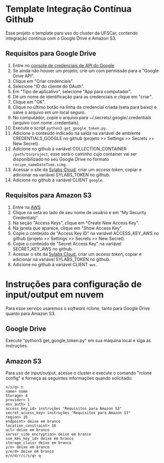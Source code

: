 # Template Integração Contínua Github

Esse projeto o template para uso do cluster da UFSCar, contendo integração contínua com o Google Drive e Amazon S3.

## Requisitos para Google Drive

1. Entre no [console de credenciais de API do Google](https://console.developers.google.com/apis/credentials)
2. Se ainda não houver um projeto, crie um com permissão para a "Google Drive API".
3. Clique em "Criar credenciais".
4. Selecione "ID do cliente do OAuth".
5. Em "Tipo de aplicativo", selecione "App para computador".
6. Dê um nome de identificação para as credenciais e clique em "criar".
7. Clique em "OK".
8. Clique no último botão na linha da credencial criada (seta para baixo) e salve o arquivo em um local seguro.
9. No computador, copie o arquivo para ~/.secrets/.google/.credentials (arquivo com nome .credentials).
10. Execute o script `python3 get_google_token.py`.
11. Adicione o conteúdo indicado na saída na variável de ambiente CREDENTIALS_GOOGLE no github (projeto >> Settings >> Secrets >> New Secret).
12. Adicione no github à variável COLLECTION_CONTAINER `/path/to/project`, esse será o caminho cujo container vai ser disponibilizado no seu Google Drive no formato `recipe_nameDateTime.simg`.
13. Acessar o site da [Sylabs Cloud](cloud.sylabs.io), criar um _access token_, copiar e adicionar na variável SYLABS_TOKEN no github.
14. Adicione no github à variável CLIENT `google`.


## Requisitos para Amazon S3

1. Entre na [AWS](console.aws.amazon.com)
2. Clique na seta ao lado de seu nome de usuário e em "My Security Credentials".
3. Na seção "Access Keys", clique em "Create New Access Key".
4. Na janela que aparece, clique em "Show Access Key".
5. Copie o conteúdo de "Access Key ID" na variável ACCESS_KEY_AWS no github (projeto >> Settings >> Secrets >> New Secret).
6. Copie o conteúdo de "Secret Access Key" na variável SECRET_KEY_AWS no github.
7. Acessar o site da [Sylabs Cloud](cloud.sylabs.io), criar um _access token_, copiar e adicionar na variável SYLABS_TOKEN no github.
8. Adicione no github à variável CLIENT `aws`.

# Instruções para configuração de input/output em nuvem

Para esse serviço usaremos o _software_ rclone, tanto para Google Drive quanto para Amazon S3.

## Google Drive

Execute "python3 get_google_token.py" em sua máquina local e siga as instruções.

## Amazon S3 

Para uso de input/output, acesse o cluster e execute o comando "rclone config" e forneça as seguintes informações quando solicitado:

```
n/s/q> n
name> nome
Storage> 4
provider> 1
env_auth> 1
access_key_id> instruções "Requisitos para Amazon S3"
secret_access_key> instruções "Requisitos para Amazon S3"
region> 16
endpoint> deixe em branco
location_constraint> 16
acl> deixe em branco
server_side_encryption> deixe em branco
sse_kms_key_id> deixe em branco
storage_class> deixe em branco
y/n> deixe em branco
y/e/d> deixe em branco
e/n/d/r/c/s/q> q
```